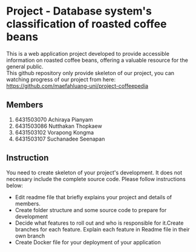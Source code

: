 # Project - Database system's classification of roasted coffee beans
This is a web application project developed to provide
accessible information on roasted coffee beans, offering
a valuable resource for the general public.
<br />This github repository only provide skeleton of our project, you can watching progress of our project from here: https://github.com/maefahluang-uni/project-coffeepedia
## Members
1. 6431503070 Achiraya Pianyam
2. 6431503086 Nutthakan Thopkaew
3. 6431503102 Vorapong Kongma
4. 6431503107 Suchanadee Seenapan

## Instruction
You need to create skeleton of your project's development. It does not necessary include the complete source code. Please follow instructions below:
- Edit readme file that briefly explains your project and details of members.​ 
- Create folder structure and some source code to prepare for development
- Decide what features to roll out and who is responsible for it.​ Create branches for each feature. Explain each feature in Readme file in their own branch​ 
- Create Docker file for your deployment of your application 